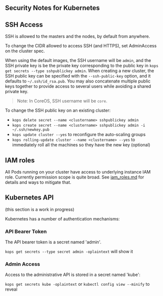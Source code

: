## Security Notes for Kubernetes

## SSH Access

SSH is allowed to the masters and the nodes, by default from anywhere.

To change the CIDR allowed to access SSH (and HTTPS), set AdminAccess on the cluster spec.

When using the default images, the SSH username will be `admin`, and the SSH private key is be
the private key corresponding to the public key in `kops get secrets --type sshpublickey admin`.  When
creating a new cluster, the SSH public key can be specified with the `--ssh-public-key` option, and it
defaults to `~/.ssh/id_rsa.pub`. You may also concatenate multiple public keys together to provide access to several users while avoiding a shared private key.

> Note: In CoreOS, SSH username will be `core`.

To change the SSH public key on an existing cluster:

* `kops delete secret --name <clustername> sshpublickey admin`
* `kops create secret --name <clustername> sshpublickey admin -i ~/.ssh/newkey.pub`
* `kops update cluster --yes` to reconfigure the auto-scaling groups
* `kops rolling-update cluster --name <clustername> --yes` to immediately roll all the machines so they have the new key (optional)

## IAM roles

All Pods running on your cluster have access to underlying instance IAM role.
Currently permission scope is quite broad. See [iam_roles.md](iam_roles.md) for details and ways to mitigate that.


## Kubernetes API

(this section is a work in progress)

Kubernetes has a number of authentication mechanisms:

### API Bearer Token

The API bearer token is a secret named 'admin'.

`kops get secrets --type secret admin -oplaintext` will show it

### Admin Access

Access to the administrative API is stored in a secret named 'kube':

`kops get secrets kube -oplaintext` or `kubectl config view --minify` to reveal
